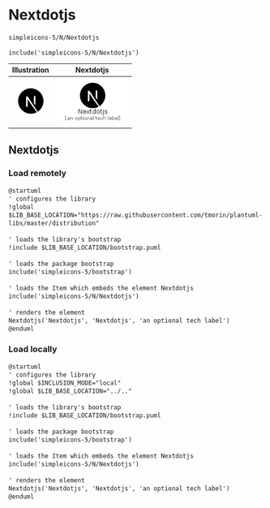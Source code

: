 # Nextdotjs


```text
simpleicons-5/N/Nextdotjs
```

```text
include('simpleicons-5/N/Nextdotjs')
```



| Illustration | Nextdotjs |
| :---: | :---: |
| ![illustration for Illustration](../../simpleicons-5/N/Nextdotjs.png) | ![illustration for Nextdotjs](../../simpleicons-5/N/Nextdotjs.Local.png) |




## Nextdotjs

### Load remotely
```plantuml
@startuml
' configures the library
!global $LIB_BASE_LOCATION="https://raw.githubusercontent.com/tmorin/plantuml-libs/master/distribution"

' loads the library's bootstrap
!include $LIB_BASE_LOCATION/bootstrap.puml

' loads the package bootstrap
include('simpleicons-5/bootstrap')

' loads the Item which embeds the element Nextdotjs
include('simpleicons-5/N/Nextdotjs')

' renders the element
Nextdotjs('Nextdotjs', 'Nextdotjs', 'an optional tech label')
@enduml
```

### Load locally
```plantuml
@startuml
' configures the library
!global $INCLUSION_MODE="local"
!global $LIB_BASE_LOCATION="../.."

' loads the library's bootstrap
!include $LIB_BASE_LOCATION/bootstrap.puml

' loads the package bootstrap
include('simpleicons-5/bootstrap')

' loads the Item which embeds the element Nextdotjs
include('simpleicons-5/N/Nextdotjs')

' renders the element
Nextdotjs('Nextdotjs', 'Nextdotjs', 'an optional tech label')
@enduml
```

